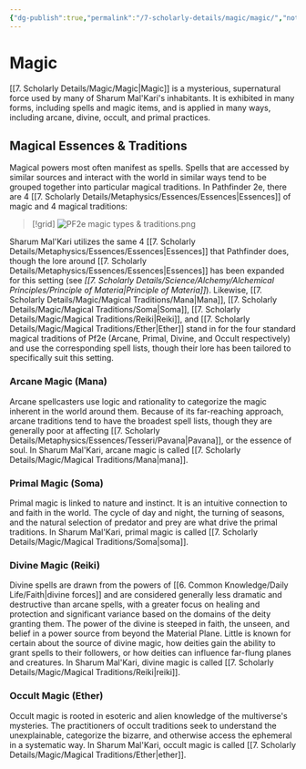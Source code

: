 ```yaml
---
{"dg-publish":true,"permalink":"/7-scholarly-details/magic/magic/","noteIcon":""}
---
```


# Magic

[[7. Scholarly Details/Magic/Magic\|Magic]] is a mysterious, supernatural force used by many of Sharum Mal'Kari's inhabitants. It is exhibited in many forms, including spells and magic items, and is applied in many ways, including arcane, divine, occult, and primal practices. 

## Magical Essences & Traditions

Magical powers most often manifest as spells. Spells that are accessed by similar sources and interact with the world in similar ways tend to be grouped together into particular magical traditions. In Pathfinder 2e, there are 4 [[7. Scholarly Details/Metaphysics/Essences/Essences\|Essences]] of magic and 4 magical traditions: 

>[!grid]
![PF2e magic types & traditions.png](/img/user/x.%20Assets/Attachments/Images/Misc/Graphs%20&%20Charts/PF2e%20magic%20types%20&%20traditions.png)

Sharum Mal'Kari utilizes the same 4 [[7. Scholarly Details/Metaphysics/Essences/Essences\|Essences]] that Pathfinder does, though the lore around [[7. Scholarly Details/Metaphysics/Essences/Essences\|Essences]] has been expanded for this setting (see *[[7. Scholarly Details/Science/Alchemy/Alchemical Principles/Principle of Materia\|Principle of Materia]]*). Likewise, [[7. Scholarly Details/Magic/Magical Traditions/Mana\|Mana]], [[7. Scholarly Details/Magic/Magical Traditions/Soma\|Soma]], [[7. Scholarly Details/Magic/Magical Traditions/Reiki\|Reiki]], and [[7. Scholarly Details/Magic/Magical Traditions/Ether\|Ether]] stand in for the four standard magical traditions of Pf2e (Arcane, Primal, Divine, and Occult respectively) and use the corresponding spell lists, though their lore has been tailored to specifically suit this setting. 

### Arcane Magic (Mana)

Arcane spellcasters use logic and rationality to categorize the magic inherent in the world around them. Because of its far-reaching approach, arcane traditions tend to have the broadest spell lists, though they are generally poor at affecting [[7. Scholarly Details/Metaphysics/Essences/Tesseri/Pavana\|Pavana]], or the essence of soul. In Sharum Mal'Kari, arcane magic is called [[7. Scholarly Details/Magic/Magical Traditions/Mana\|mana]]. 

### Primal Magic (Soma)

Primal magic is linked to nature and instinct. It is an intuitive connection to and faith in the world. The cycle of day and night, the turning of seasons, and the natural selection of predator and prey are what drive the primal traditions. In Sharum Mal'Kari, primal magic is called [[7. Scholarly Details/Magic/Magical Traditions/Soma\|soma]].

### Divine Magic (Reiki)

Divine spells are drawn from the powers of [[6. Common Knowledge/Daily Life/Faith\|divine forces]] and are considered generally less dramatic and destructive than arcane spells, with a greater focus on healing and protection and significant variance based on the domains of the deity granting them. The power of the divine is steeped in faith, the unseen, and belief in a power source from beyond the Material Plane. Little is known for certain about the source of divine magic, how deities gain the ability to grant spells to their followers, or how deities can influence far-flung planes and creatures. In Sharum Mal'Kari, divine magic is called [[7. Scholarly Details/Magic/Magical Traditions/Reiki\|reiki]].

### Occult Magic (Ether)

Occult magic is rooted in esoteric and alien knowledge of the multiverse's mysteries. The practitioners of occult traditions seek to understand the unexplainable, categorize the bizarre, and otherwise access the ephemeral in a systematic way. In Sharum Mal'Kari, occult magic is called [[7. Scholarly Details/Magic/Magical Traditions/Ether\|ether]].

  


